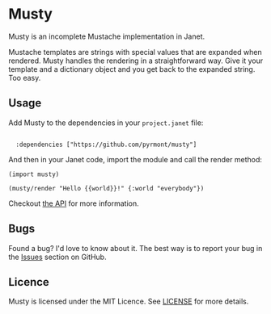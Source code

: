 # Musty

Musty is an incomplete Mustache implementation in Janet.

Mustache templates are strings with special values that are expanded when
rendered. Musty handles the rendering in a straightforward way. Give it your
template and a dictionary object and you get back to the expanded string. Too
easy.

## Usage

Add Musty to the dependencies in your `project.janet` file:

```janet

  :dependencies ["https://github.com/pyrmont/musty"]
```

And then in your Janet code, import the module and call the render method:

```janet
(import musty)

(musty/render "Hello {{world}}!" {:world "everybody"})
```

Checkout [the API](api.md) for more information.

## Bugs

Found a bug? I'd love to know about it. The best way is to report your bug in
the [Issues][] section on GitHub.

[Issues]: https://github.com/pyrmont/musty/issues

## Licence

Musty is licensed under the MIT Licence. See [LICENSE][] for more
details.

[LICENSE]: https://github.com/pyrmont/musty/blob/master/LICENSE
